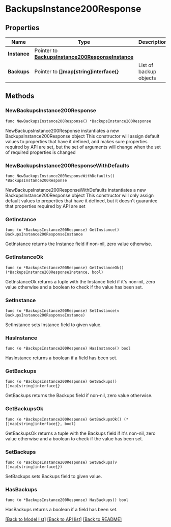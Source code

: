 # BackupsInstance200Response

## Properties

Name | Type | Description | Notes
------------ | ------------- | ------------- | -------------
**Instance** | Pointer to [**BackupsInstance200ResponseInstance**](BackupsInstance200ResponseInstance.md) |  | [optional] 
**Backups** | Pointer to **[]map[string]interface{}** | List of backup objects | [optional] 

## Methods

### NewBackupsInstance200Response

`func NewBackupsInstance200Response() *BackupsInstance200Response`

NewBackupsInstance200Response instantiates a new BackupsInstance200Response object
This constructor will assign default values to properties that have it defined,
and makes sure properties required by API are set, but the set of arguments
will change when the set of required properties is changed

### NewBackupsInstance200ResponseWithDefaults

`func NewBackupsInstance200ResponseWithDefaults() *BackupsInstance200Response`

NewBackupsInstance200ResponseWithDefaults instantiates a new BackupsInstance200Response object
This constructor will only assign default values to properties that have it defined,
but it doesn't guarantee that properties required by API are set

### GetInstance

`func (o *BackupsInstance200Response) GetInstance() BackupsInstance200ResponseInstance`

GetInstance returns the Instance field if non-nil, zero value otherwise.

### GetInstanceOk

`func (o *BackupsInstance200Response) GetInstanceOk() (*BackupsInstance200ResponseInstance, bool)`

GetInstanceOk returns a tuple with the Instance field if it's non-nil, zero value otherwise
and a boolean to check if the value has been set.

### SetInstance

`func (o *BackupsInstance200Response) SetInstance(v BackupsInstance200ResponseInstance)`

SetInstance sets Instance field to given value.

### HasInstance

`func (o *BackupsInstance200Response) HasInstance() bool`

HasInstance returns a boolean if a field has been set.

### GetBackups

`func (o *BackupsInstance200Response) GetBackups() []map[string]interface{}`

GetBackups returns the Backups field if non-nil, zero value otherwise.

### GetBackupsOk

`func (o *BackupsInstance200Response) GetBackupsOk() (*[]map[string]interface{}, bool)`

GetBackupsOk returns a tuple with the Backups field if it's non-nil, zero value otherwise
and a boolean to check if the value has been set.

### SetBackups

`func (o *BackupsInstance200Response) SetBackups(v []map[string]interface{})`

SetBackups sets Backups field to given value.

### HasBackups

`func (o *BackupsInstance200Response) HasBackups() bool`

HasBackups returns a boolean if a field has been set.


[[Back to Model list]](../README.md#documentation-for-models) [[Back to API list]](../README.md#documentation-for-api-endpoints) [[Back to README]](../README.md)


